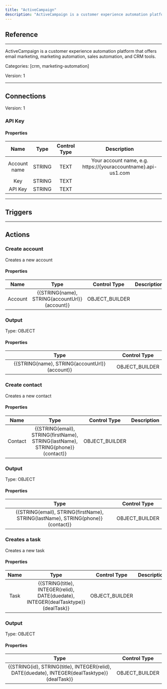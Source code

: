```yaml
---
title: "ActiveCampaign"
description: "ActiveCampaign is a customer experience automation platform that offers email marketing, marketing automation, sales automation, and CRM tools."
---
```

## Reference
<hr />

ActiveCampaign is a customer experience automation platform that offers email marketing, marketing automation, sales automation, and CRM tools.


Categories: [crm, marketing-automation]


Version: 1

<hr />



## Connections

Version: 1


### API Key

#### Properties

|      Name      |     Type     |     Control Type     |     Description     |
|:--------------:|:------------:|:--------------------:|:-------------------:|
| Account name | STRING | TEXT  |  Your account name, e.g. https://{youraccountname}.api-us1.com  |
| Key | STRING | TEXT  |  |
| API Key | STRING | TEXT  |  |





<hr />



## Triggers



<hr />



## Actions


### Create account
Creates a new account

#### Properties

|      Name      |     Type     |     Control Type     |     Description     |
|:--------------:|:------------:|:--------------------:|:-------------------:|
| Account | {{STRING\(name), STRING\(accountUrl)}\(account)} | OBJECT_BUILDER  |  |


### Output



Type: OBJECT


#### Properties

|     Type     |     Control Type     |
|:------------:|:--------------------:|
| {{STRING\(name), STRING\(accountUrl)}\(account)} | OBJECT_BUILDER  |






### Create contact
Creates a new contact

#### Properties

|      Name      |     Type     |     Control Type     |     Description     |
|:--------------:|:------------:|:--------------------:|:-------------------:|
| Contact | {{STRING\(email), STRING\(firstName), STRING\(lastName), STRING\(phone)}\(contact)} | OBJECT_BUILDER  |  |


### Output



Type: OBJECT


#### Properties

|     Type     |     Control Type     |
|:------------:|:--------------------:|
| {{STRING\(email), STRING\(firstName), STRING\(lastName), STRING\(phone)}\(contact)} | OBJECT_BUILDER  |






### Creates a task
Creates a new task

#### Properties

|      Name      |     Type     |     Control Type     |     Description     |
|:--------------:|:------------:|:--------------------:|:-------------------:|
| Task | {{STRING\(title), INTEGER\(relid), DATE\(duedate), INTEGER\(dealTasktype)}\(dealTask)} | OBJECT_BUILDER  |  |


### Output



Type: OBJECT


#### Properties

|     Type     |     Control Type     |
|:------------:|:--------------------:|
| {{STRING\(id), STRING\(title), INTEGER\(relid), DATE\(duedate), INTEGER\(dealTasktype)}\(dealTask)} | OBJECT_BUILDER  |






